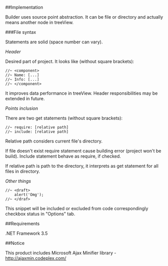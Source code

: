 ﻿
##Implementation

Builder uses source point abstraction.
It can be file or directory and actually means another node in treeView.

###File syntax

Statements are solid (space number can vary).


*Header*

Desired part of project. It looks like (without square brackets):

	//~ <component>
	//~	Name: [...]
	//~	Info: [...]
	//~ </component>

It improves data performance in treeView. Header responsibilities may be extended in future.

*Points inclusion*

There are two get statements (without square brackets):

	//~ require: [relative path]
	//~ include: [relative path]

Relative path considers current file's directory.

If file doesn't exist require statement cause building error (project won't be build).
Include statement behave as require, if checked.

If relative path is path to the directory, it interprets as get statement for all files in directory.

*Other things*

	//~ <draft>
		alert('Omg');
	//~ </draf>

This snippet will be included or excluded from code correspondingly checkbox status in "Options" tab.

##Requirements

.NET Framework 3.5

##Notice

This product includes Microsoft Ajax Minifier library - http://ajaxmin.codeplex.com/


